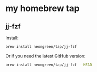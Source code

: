 # my homebrew tap

## jj-fzf

Install:

```bash
brew install neongreen/tap/jj-fzf
```

Or if you need the latest GitHub version:

```bash
brew install neongreen/tap/jj-fzf --HEAD
```
